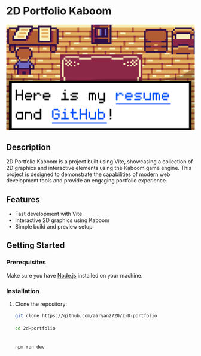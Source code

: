 # 2D Portfolio Kaboom

![Cover Image](thumbnail.png)

## Description

2D Portfolio Kaboom is a project built using Vite, showcasing a collection of 2D graphics and interactive elements using the Kaboom game engine. This project is designed to demonstrate the capabilities of modern web development tools and provide an engaging portfolio experience.

## Features

- Fast development with Vite
- Interactive 2D graphics using Kaboom
- Simple build and preview setup

## Getting Started

### Prerequisites

Make sure you have [Node.js](https://nodejs.org/) installed on your machine.

### Installation

1. Clone the repository:

   ```bash
   git clone https://github.com/aaryan2720/2-D-portfolio

   cd 2d-portfolio


   npm run dev
